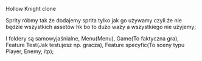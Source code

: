 Hollow Knight clone

Sprity róbmy tak że dodajemy sprita tylko jak go używamy czyli że nie będzie wszystkich assetów hk bo to dużo waży a wszystkiego nie użyjemy;

I foldery są samowyjaśnialne, Menu(Menu), Game(To faktyczna gra), Feature Test(Jak testujesz np. gracza), Feature specyfic(To sceny typu Player, Enemy, itp);
